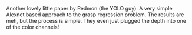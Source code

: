 Another lovely little paper by Redmon (the YOLO guy). A very simple Alexnet based approach to the grasp regression problem. The results are meh, but the process is simple. They even just plugged the depth into one of the color channels! 
